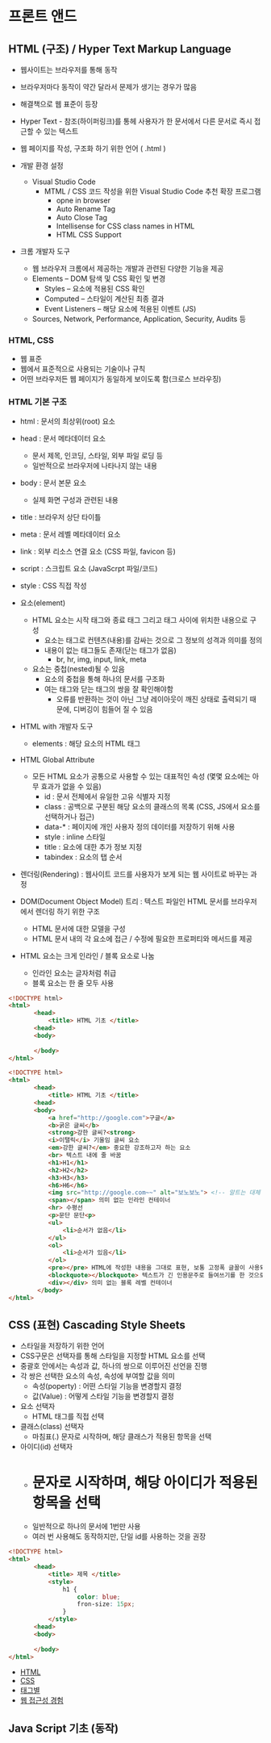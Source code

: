 # 프론트 앤드
## HTML (구조) / Hyper Text Markup Language
- 웹사이트는 브라우저를 통해 동작
- 브라우저마다 동작이 약간 달라서 문제가 생기는 경우가 많음
- 해결책으로 웹 표준이 등장
- Hyper Text - 참조(하이퍼링크)를 통헤 사용자가 한 문서에서 다른 문서로 즉시 접근할 수 있는 텍스트
- 웹 페이지를 작성, 구조화 하기 위한 언어 ( .html )

- 개발 환경 설정
    - Visual Studio Code
        - MTML / CSS 코드 작성을 위한 Visual Studio Code 추천 확장 프로그램
            - opne in browser
            - Auto Rename Tag
            - Auto Close Tag
            - Intellisense for CSS class names in HTML
            - HTML CSS Support
- 크롬 개발자 도구
    - 웹 브라우저 크롬에서 제공하는 개발과 관련된 다양한 기능을 제공
    - Elements – DOM 탐색 및 CSS 확인 및 변경
        - Styles – 요소에 적용된 CSS 확인
        - Computed – 스타일이 계산된 최종 결과
        - Event Listeners – 해당 요소에 적용된 이벤트 (JS)
    - Sources, Network, Performance, Application, Security, Audits 등


### HTML, CSS
- 웹 표준
- 웹에서 표준적으로 사용되는 기술이나 규칙
- 어떤 브라우저든 웹 페이지가 동일하게 보이도록 함(크로스 브라우징)

### HTML 기본 구조
- html : 문서의 최상위(root) 요소
- head : 문서 메타데이터 요소
    - 문서 제목, 인코딩, 스타일, 외부 파일 로딩 등
    - 일반적으로 브라우저에 나타나지 않는 내용
- body : 문서 본문 요소
    - 실제 화면 구성과 관련된 내용
- title : 브라우저 상단 타이틀
- meta : 문서 레벨 메타데이터 요소
- link : 외부 리소스 연결 요소 (CSS 파일, favicon 등)
- script : 스크립트 요소 (JavaScrpt 파일/코드)
- style : CSS 직접 작성

- 요소(element)
    - HTML 요소는 시작 태그와 종료 태그 그리고 태그 사이에 위치한 내용으로 구성
        - 요소는 태그로 컨텐츠(내용)를 감싸는 것으로 그 정보의 성격과 의미를 정의
        - 내용이 없는 태그들도 존재(닫는 태그가 없음)
            - br, hr, img, input, link, meta
    - 요소는 중첩(nested)될 수 있음
        - 요소의 중첩을 통해 하나의 문서를 구조화
        - 여는 태그와 닫는 태그의 쌍을 잘 확인해야함
            - 오류를 반환하는 것이 아닌 그냥 레이아웃이 깨진 상태로 출력되기 때문에, 디버깅이 힘들어 질 수 있음
- HTML with 개발자 도구
    - elements : 해당 요소의 HTML 태그

- HTML Global Attribute
    - 모든 HTML 요소가 공통으로 사용할 수 있는 대표적인 속성 (몇몇 요소에는 아무 효과가 없을 수 있음)
        - id : 문서 전체에서 유일한 고유 식별자 지정
        - class : 공백으로 구분된 해당 요소의 클래스의 목록 (CSS, JS에서 요소를 선택하거나 접근)
        - data-* : 페이지에 개인 사용자 정의 데이터를 저장하기 위해 사용
        - style : inline 스타일
        - title : 요소에 대한 추가 정보 지정
        - tabindex : 요소의 탭 순서
- 렌더링(Rendering) : 웹사이트 코드를 사용자가 보게 되는 웹 사이트로 바꾸는 과정
- DOM(Document Object Model) 트리 : 텍스트 파일인 HTML 문서를 브라우저에서 렌더링 하기 위한 구조
    - HTML 문서에 대한 모델을 구성
    - HTML 문서 내의 각 요소에 접근 / 수정에 필요한 프로퍼티와 메서드를 제공
- HTML 요소는 크게 인라인 / 블록 요소로 나눔
    - 인라인 요소는 글자처럼 취급
    - 블록 요소는 한 줄 모두 사용

```html
<!DOCTYPE html>
<html>
       <head>
           <title> HTML 기초 </title>
       <head>
       <body>
           
       </body>
</html>
```
```html
<!DOCTYPE html>
<html>
       <head>
           <title> HTML 기초 </title>
       <head>
       <body>
           <a href="http://google.com">구글</a>
           <b>굵은 글씨</b>
           <strong>강한 글씨?<strong>
           <i>이탤릭</i> 기울임 글씨 요소
           <em>강한 글씨?</em> 중요한 강조하고자 하는 요소
           <br> 텍스트 내에 줄 바꿈
           <h1>H1</h1>
           <h2>H2</h2>
           <h3>H3</h3>
           <h6>H6</h6>
           <img src="http://google.com~~" alt="보노보노"> <!-- 알트는 대체 텍스트-->
           <span></span> 의미 없는 인라인 컨테이너
           <hr> 수평선
           <p>문단 문단<p>
           <ul>
               <li>순서가 없음</li>
           </ul>
           <ol>    
               <li>순서가 있음</li>
           </ol>
           <pre></pre> HTML에 작성한 내용을 그대로 표현, 보통 고정폭 글꼴이 사용되고 공백문자를 유지
           <blockquote></blockquote> 텍스트가 긴 인용문주로 들여쓰기를 한 것으로 표현
           <div></div> 의미 없는 블록 레벨 컨테이너
        </body>
</html>
```

## CSS (표현) Cascading Style Sheets
- 스타일을 저장하기 위한 언어
- CSS구문은 선택자를 통해 스타일을 지정할 HTML 요소를 선택
- 중괄호 안에서는 속성과 값, 하나의 쌍으로 이루어진 선언을 진행
- 각 쌍은 선택한 요소의 속성, 속성에 부여할 값을 의미
    - 속성(poperty) : 어떤 스타일 기능을 변경할지 결정
    - 값(Value) : 어떻게 스타일 기능을 변경할지 결정
- 요소 선택자
    - HTML 태그를 직접 선택
- 클래스(class) 선택자
    - 마침표(.) 문자로 시작하며, 해당 클래스가 적용된 항목을 선택
- 아이디(id) 선택자
    - # 문자로 시작하며, 해당 아이디가 적용된 항목을 선택
    - 일반적으로 하나의 문서에 1번만 사용
    - 여러 번 사용해도 동작하지만, 단일 id를 사용하는 것을 권장

```html
<!DOCTYPE html>
<html>
       <head>
           <title> 제목 </title>
           <style>
               h1 {
                   color: blue;
                   fron-size: 15px;
               }
           </style>    
       <head>
       <body>
           
       </body>
</html>
```
- [HTML](https://developer.mozilla.org/ko/docs/Web/HTML)
- [CSS](https://developer.mozilla.org/ko/docs/Web/CSS)
- [태그별](https://developer.mozilla.org/ko/docs/Web/HTML/Element/img)
- [웹 접근성 경험](https://nax.naver.com/index)

## Java Script 기초 (동작)

